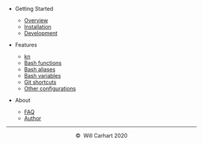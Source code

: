 - Getting Started

  - [Overview](overview.md)
  - [Installation](installation.md)
  - [Development](development.md)

- Features

  - [kn](kn.md)
  - [Bash functions](bash_functions.md)
  - [Bash aliases](bash_aliases.md)
  - [Bash variables](bash_variables.md)
  - [Git shortcuts](git_aliases.md)
  - [Other configurations](other_configurations.md)

- About
  - [FAQ](faq.md)
  - [Author](author.md)

<hr>
<div style="text-align:center">&copy;&nbsp; Will Carhart 2020</div>
